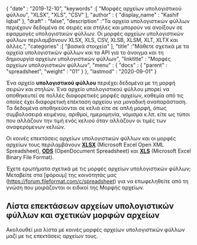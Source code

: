 {
  "date" : "2019-12-10",
  "keywords" :[ "Μορφές αρχείων υπολογιστικού φύλλου", "XLSX", "XLS", "CSV" ],
  "author" : {
    "display_name" : "Kashif Iqbal"
},
  "draft" : "false",
  "description" :"Τα αρχεία υπολογιστικών φύλλων περιέχουν δεδομένα σε σειρές και στήλες και μπορούν να ανοίξουν σε εφαρμογές υπολογιστικών φύλλων. Οι μορφές αρχείων υπολογιστικών φύλλων περιλαμβάνουν XLSX, XLS, CSV, XLSB, XLSM, XLT, XLTX και άλλες.",
  "categories" :[ "βασικά στοιχεία" ],
  "title" :"Μάθετε σχετικά με τα αρχεία υπολογιστικών φύλλων και τα API για το άνοιγμα και τη δημιουργία αρχείων υπολογιστικών φύλλων",
  "linktitle" : "Μορφές αρχείων υπολογιστικών φύλλων",
  "menu" : {
    "docs" : {
      "parent" : "spreadsheet",
      "weight" : "01"
}
},
  "lastmod" : "2020-09-01"
}

Ένα αρχείο **υπολογιστικού φύλλου** περιέχει δεδομένα με τη μορφή σειρών και στηλών. Ένα αρχείο υπολογιστικού φύλλου μπορεί να αποθηκευτεί σε πολλές διαφορετικές μορφές αρχείων, καθεμία από τις οποίες έχει διαφορετική επέκταση αρχείου για μοναδική αναπαράσταση. Τα δεδομένα αποθηκεύονται σε κελιά είτε σε απλή μορφή, όπως συμβολοσειρά κειμένου, αριθμοί, ημερομηνία, νόμισμα κ.λπ. είτε ως τύποι που αλλάζουν την τιμή ενός κελιού όταν αλλάζουν οι τιμές των αναφερόμενων κελιών.

Οι κοινές επεκτάσεις αρχείων υπολογιστικών φύλλων και οι μορφές αρχείων τους περιλαμβάνουν **[XLSX](/el/spreadsheet/xlsx/)** (Microsoft Excel Open XML Spreadsheet), **[ODS](/el/spreadsheet/ods/)** (OpenDocument Spreadsheet) και **[XLS](/el/spreadsheet/xls/)** (Microsoft Excel Binary File Format).

Έχετε ερωτήματα σχετικά με τις μορφές αρχείων υπολογιστικών φύλλων; Μεταβείτε στα [φόρουμ] της κοινότητάς μας (https://forum.fileformat.com/c/spreadsheet) για να επωφεληθείτε από τη γνώση που μοιράζονται οι ειδικοί της Μορφής αρχείων.

## Λίστα επεκτάσεων αρχείων υπολογιστικών φύλλων και σχετικών μορφών αρχείων

Ακολουθεί μια λίστα με κοινές μορφές αρχείων υπολογιστικών φύλλων μαζί με τις επεκτάσεις αρχείων τους.

